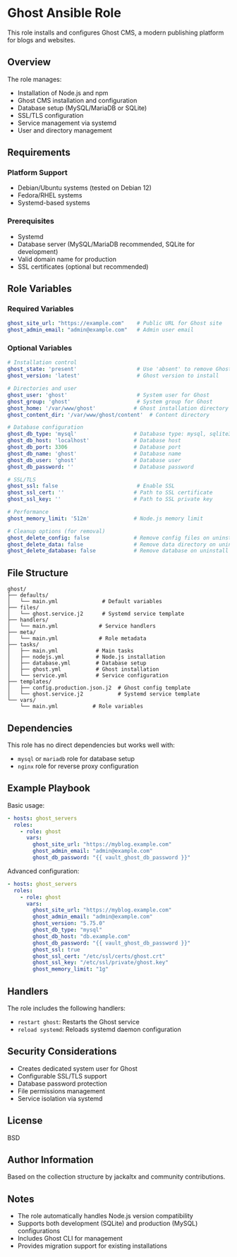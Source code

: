 # Ghost Ansible Role

This role installs and configures Ghost CMS, a modern publishing platform for blogs and websites.

## Overview

The role manages:

- Installation of Node.js and npm
- Ghost CMS installation and configuration
- Database setup (MySQL/MariaDB or SQLite)
- SSL/TLS configuration
- Service management via systemd
- User and directory management

## Requirements

### Platform Support

- Debian/Ubuntu systems (tested on Debian 12)
- Fedora/RHEL systems
- Systemd-based systems

### Prerequisites

- Systemd
- Database server (MySQL/MariaDB recommended, SQLite for development)
- Valid domain name for production
- SSL certificates (optional but recommended)

## Role Variables

### Required Variables

```yaml
ghost_site_url: "https://example.com"    # Public URL for Ghost site
ghost_admin_email: "admin@example.com"   # Admin user email
```

### Optional Variables

```yaml
# Installation control
ghost_state: 'present'                   # Use 'absent' to remove Ghost
ghost_version: 'latest'                  # Ghost version to install

# Directories and user
ghost_user: 'ghost'                      # System user for Ghost
ghost_group: 'ghost'                     # System group for Ghost
ghost_home: '/var/www/ghost'            # Ghost installation directory
ghost_content_dir: '/var/www/ghost/content'  # Content directory

# Database configuration
ghost_db_type: 'mysql'                  # Database type: mysql, sqlite3
ghost_db_host: 'localhost'              # Database host
ghost_db_port: 3306                     # Database port
ghost_db_name: 'ghost'                  # Database name
ghost_db_user: 'ghost'                  # Database user
ghost_db_password: ''                   # Database password

# SSL/TLS
ghost_ssl: false                         # Enable SSL
ghost_ssl_cert: ''                      # Path to SSL certificate
ghost_ssl_key: ''                       # Path to SSL private key

# Performance
ghost_memory_limit: '512m'              # Node.js memory limit

# Cleanup options (for removal)
ghost_delete_config: false              # Remove config files on uninstall
ghost_delete_data: false                # Remove data directory on uninstall
ghost_delete_database: false            # Remove database on uninstall
```

## File Structure

```
ghost/
├── defaults/
│   └── main.yml              # Default variables
├── files/
│   └── ghost.service.j2      # Systemd service template
├── handlers/
│   └── main.yml             # Service handlers
├── meta/
│   └── main.yml             # Role metadata
├── tasks/
│   ├── main.yml            # Main tasks
│   ├── nodejs.yml          # Node.js installation
│   ├── database.yml        # Database setup
│   ├── ghost.yml           # Ghost installation
│   └── service.yml         # Service configuration
├── templates/
│   ├── config.production.json.j2  # Ghost config template
│   └── ghost.service.j2           # Systemd service template
└── vars/
    └── main.yml           # Role variables
```

## Dependencies

This role has no direct dependencies but works well with:

- `mysql` or `mariadb` role for database setup
- `nginx` role for reverse proxy configuration

## Example Playbook

Basic usage:

```yaml
- hosts: ghost_servers
  roles:
    - role: ghost
      vars:
        ghost_site_url: "https://myblog.example.com"
        ghost_admin_email: "admin@example.com"
        ghost_db_password: "{{ vault_ghost_db_password }}"
```

Advanced configuration:

```yaml
- hosts: ghost_servers
  roles:
    - role: ghost
      vars:
        ghost_site_url: "https://myblog.example.com"
        ghost_admin_email: "admin@example.com"
        ghost_version: "5.75.0"
        ghost_db_type: "mysql"
        ghost_db_host: "db.example.com"
        ghost_db_password: "{{ vault_ghost_db_password }}"
        ghost_ssl: true
        ghost_ssl_cert: "/etc/ssl/certs/ghost.crt"
        ghost_ssl_key: "/etc/ssl/private/ghost.key"
        ghost_memory_limit: "1g"
```

## Handlers

The role includes the following handlers:

- `restart ghost`: Restarts the Ghost service
- `reload systemd`: Reloads systemd daemon configuration

## Security Considerations

- Creates dedicated system user for Ghost
- Configurable SSL/TLS support
- Database password protection
- File permissions management
- Service isolation via systemd

## License

BSD

## Author Information

Based on the collection structure by jackaltx and community contributions.

## Notes

- The role automatically handles Node.js version compatibility
- Supports both development (SQLite) and production (MySQL) configurations
- Includes Ghost CLI for management
- Provides migration support for existing installations
